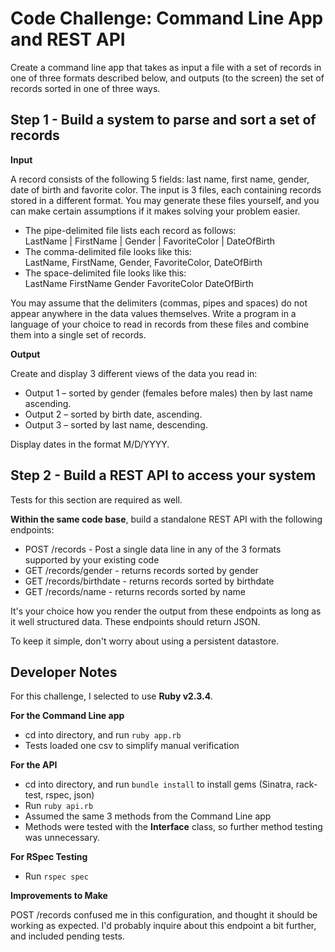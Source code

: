 # Code Challenge: Command Line App and REST API

Create a command line app that takes as input a file with a set of records in one of three formats described below, and outputs (to the screen) the set of records sorted in one of three ways.

## Step 1 - Build a system to parse and sort a set of records

**Input**

A record consists of the following 5 fields: last name, first name, gender, date of birth and favorite color. The input is 3 files, each containing records stored in a different format. You may generate these files yourself, and you can make certain assumptions if it makes solving your problem easier.

-   The pipe-delimited file lists each record as follows:  
    LastName | FirstName | Gender | FavoriteColor | DateOfBirth
-   The comma-delimited file looks like this:  
    LastName, FirstName, Gender, FavoriteColor, DateOfBirth
-   The space-delimited file looks like this:  
    LastName FirstName Gender FavoriteColor DateOfBirth

You may assume that the delimiters (commas, pipes and spaces) do not appear anywhere in the data values themselves. Write a program in a language of your choice to read in records from these files and combine them into a single set of records.

**Output**

Create and display 3 different views of the data you read in:

-   Output 1 – sorted by gender (females before males) then by last name ascending.
-   Output 2 – sorted by birth date, ascending.
-   Output 3 – sorted by last name, descending.

Display dates in the format M/D/YYYY.

## Step 2 - Build a REST API to access your system

Tests for this section are required as well.

**Within the same code base**, build a standalone REST API with the following endpoints:

-   POST /records - Post a single data line in any of the 3 formats supported by your existing code
-   GET /records/gender - returns records sorted by gender
-   GET /records/birthdate - returns records sorted by birthdate
-   GET /records/name - returns records sorted by name

It's your choice how you render the output from these endpoints as long as it well structured data. These endpoints should return JSON.

To keep it simple, don't worry about using a persistent datastore.

## Developer Notes

For this challenge, I selected to use **Ruby v2.3.4**.

**For the Command Line app**

- cd into directory, and run `ruby app.rb`
- Tests loaded one csv to simplify manual verification

**For the API**
- cd into directory, and run `bundle install` to install gems (Sinatra, rack-test, rspec, json)
- Run `ruby api.rb`
- Assumed the same 3 methods from the Command Line app
- Methods were tested with the **Interface** class, so further method testing was unnecessary.

**For RSpec Testing**
- Run `rspec spec`

**Improvements to Make**

POST /records confused me in this configuration, and thought it should be working as expected. I'd probably inquire about this endpoint a bit further, and included pending tests.